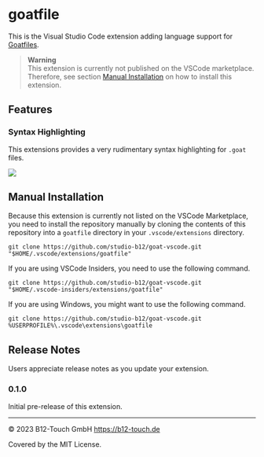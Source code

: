 # goatfile

This is the Visual Studio Code extension adding language support for [Goatfiles](https://github.com/studio-b12/goat).

> **Warning**  
> This extension is currently not published on the VSCode marketplace. Therefore, see section [Manual Installation](#manual-installation) on how to install this extension.

## Features

### Syntax Highlighting

This extensions provides a very rudimentary syntax highlighting for `.goat` files.

![](https://github.com/studio-b12/goat-vscode/assets/16734205/720137ef-5230-421b-8496-8da6ef61b4b9)

<!-- ## Requirements

If you have any requirements or dependencies, add a section describing those and how to install and configure them. -->

<!-- ## Extension Settings

Include if your extension adds any VS Code settings through the `contributes.configuration` extension point.

For example:

This extension contributes the following settings:

* `myExtension.enable`: Enable/disable this extension.
* `myExtension.thing`: Set to `blah` to do something. -->

<!-- ## Known Issues

Calling out known issues can help limit users opening duplicate issues against your extension. -->

## Manual Installation

Because this extension is currently not listed on the VSCode Marketplace, you need to install the repository manually by cloning the contents of this repository into a `goatfile` directory in your `.vscode/extensions` directory.

```
git clone https://github.com/studio-b12/goat-vscode.git "$HOME/.vscode/extensions/goatfile"
```

If you are using VSCode Insiders, you need to use the following command.
```
git clone https://github.com/studio-b12/goat-vscode.git "$HOME/.vscode-insiders/extensions/goatfile"
```

If you are using Windows, you might want to use the following command.
```
git clone https://github.com/studio-b12/goat-vscode.git %USERPROFILE%\.vscode\extensions\goatfile
```

## Release Notes

Users appreciate release notes as you update your extension.

### 0.1.0

Initial pre-release of this extension.

---

© 2023 B12-Touch GmbH
https://b12-touch.de

Covered by the MIT License.